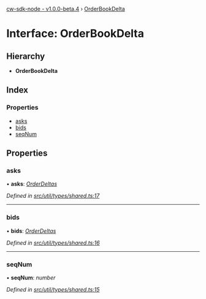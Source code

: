 [cw-sdk-node - v1.0.0-beta.4](../README.md) › [OrderBookDelta](orderbookdelta.md)

# Interface: OrderBookDelta

## Hierarchy

* **OrderBookDelta**

## Index

### Properties

* [asks](orderbookdelta.md#asks)
* [bids](orderbookdelta.md#bids)
* [seqNum](orderbookdelta.md#seqnum)

## Properties

###  asks

• **asks**: *[OrderDeltas](orderdeltas.md)*

*Defined in [src/util/types/shared.ts:17](https://github.com/cryptowatch/cw-sdk-node/blob/4ac4429/src/util/types/shared.ts#L17)*

___

###  bids

• **bids**: *[OrderDeltas](orderdeltas.md)*

*Defined in [src/util/types/shared.ts:16](https://github.com/cryptowatch/cw-sdk-node/blob/4ac4429/src/util/types/shared.ts#L16)*

___

###  seqNum

• **seqNum**: *number*

*Defined in [src/util/types/shared.ts:15](https://github.com/cryptowatch/cw-sdk-node/blob/4ac4429/src/util/types/shared.ts#L15)*
